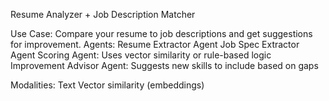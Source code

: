 Resume Analyzer + Job Description Matcher

Use Case: Compare your resume to job descriptions and get suggestions for improvement.
Agents:
    Resume Extractor Agent
    Job Spec Extractor Agent
    Scoring Agent: Uses vector similarity or rule-based logic
    Improvement Advisor Agent: Suggests new skills to include based on gaps

Modalities:
    Text
    Vector similarity (embeddings)
